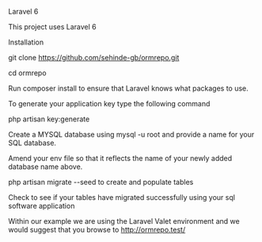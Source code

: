 Laravel 6

This project uses Laravel 6

Installation

git clone https://github.com/sehinde-gb/ormrepo.git

cd ormrepo

Run composer install to ensure that Laravel knows what packages to use.

To generate your application key type the following command

php artisan key:generate

Create a MYSQL database using mysql -u root and provide a name for your SQL database.

Amend your env file so that it reflects the name of your newly added database name above.

php artisan migrate --seed to create and populate tables

Check to see if your tables have migrated successfully using your sql software application

Within our example we are using the Laravel Valet environment and we would suggest that you browse to http://ormrepo.test/
